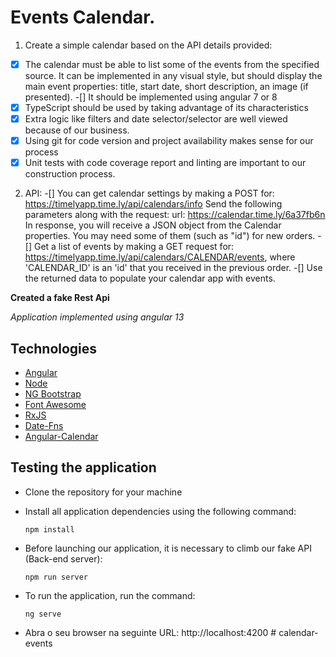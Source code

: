 # Events Calendar.
1. Create a simple calendar based on the API details provided:
-[x]	The calendar must be able to list some of the events from the specified source. It can be implemented in any visual style, but should display the main event properties: title, start date, short description, an image (if presented).
-[]		It should be implemented using angular 7 or 8
-[x]	TypeScript should be used by taking advantage of its characteristics
-[x]	Extra logic like filters and date selector/selector are well viewed because of our business.
-[x]	Using git for code version and project availability makes sense for our process
-[x] 	Unit tests with code coverage report and linting are important to our construction process.

2.  API:
-[]	You can get calendar settings by making a POST for: https://timelyapp.time.ly/api/calendars/info
Send the following parameters along with the request: url: https://calendar.time.ly/6a37fb6n
In response, you will receive a JSON object from the Calendar properties. You may need some of them (such as "id") for new orders.
-[]	Get a list of events by making a GET request for:
https://timelyapp.time.ly/api/calendars/CALENDAR/events, where 'CALENDAR_ID' is an 'id' that you received in the previous order.
-[]	Use the returned data to populate your calendar app with events.

   **Created a fake Rest Api**

*Application implemented using angular 13*

## Technologies
- [Angular](https://angular.io/)
- [Node](https://nodejs.org/en/)
- [NG Bootstrap](https://ng-bootstrap.github.io/#/home)
- [Font Awesome](https://fontawesome.com)
- [RxJS](https://rxjs.dev/guide/operators#creation-operators)
- [Date-Fns](https://date-fns.org/)
- [Angular-Calendar](https://mattlewis92.github.io/angular-calendar/docs/)


## Testing the application
- Clone the repository for your machine

- Install all application dependencies using the following command:
    ```
    npm install
    ```
- Before launching our application, it is necessary to climb our fake API (Back-end server):
    ```
    npm run server
    ```
- To run the application, run the command:
    ```
    ng serve
    ```
- Abra o seu browser na seguinte URL: http://localhost:4200
#   c a l e n d a r - e v e n t s  
 